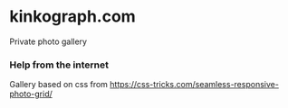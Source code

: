 # kinkograph.com
Private photo gallery


### Help from the internet
Gallery based on css from https://css-tricks.com/seamless-responsive-photo-grid/